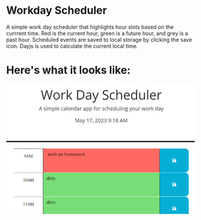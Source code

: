 # Workday Scheduler
A simple work day scheduler that highlights hour slots based on the currrent time. Red is the current hour, green is a future hour, and grey is a past hour. Scheduled events are saved to local storage by clicking the save icon. Dayjs is used to calculate the current local time.

# Here's what it looks like:
![screenshot](workday-scheduler.png?raw=true "demo")